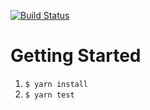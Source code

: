 [![Build Status](https://travis-ci.org/yszk0123/hello-jest-react.svg?branch=master)](https://travis-ci.org/yszk0123/hello-jest-react)

# Getting Started

1. `$ yarn install`
2. `$ yarn test`
